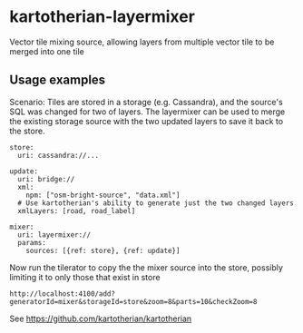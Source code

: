 # kartotherian-layermixer
Vector tile mixing source, allowing layers from multiple vector tile to be merged into one tile

## Usage examples

Scenario: Tiles are stored in a storage (e.g. Cassandra), and the source's SQL was changed for two of layers.
The layermixer can be used to merge the existing storage source with the two updated layers to save it back to the store.

```
store:
  uri: cassandra://...

update:
  uri: bridge://
  xml:
    npm: ["osm-bright-source", "data.xml"]
  # Use kartotherian's ability to generate just the two changed layers
  xmlLayers: [road, road_label]

mixer:
  uri: layermixer://
  params:
    sources: [{ref: store}, {ref: update}]
```

Now run the tilerator to copy the the mixer source into the store, possibly limiting it to only those that exist in store
```
http://localhost:4100/add?generatorId=mixer&storageId=store&zoom=8&parts=10&checkZoom=8
```

See https://github.com/kartotherian/kartotherian
